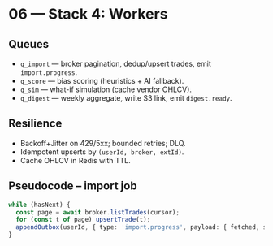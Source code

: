 # 06 — Stack 4: Workers

## Queues
- `q_import` — broker pagination, dedup/upsert trades, emit `import.progress`.
- `q_score` — bias scoring (heuristics + AI fallback).
- `q_sim` — what-if simulation (cache vendor OHLCV).
- `q_digest` — weekly aggregate, write S3 link, emit `digest.ready`.

## Resilience
- Backoff+Jitter on 429/5xx; bounded retries; DLQ.
- Idempotent upserts by `(userId, broker, extId)`.
- Cache OHLCV in Redis with TTL.

## Pseudocode – import job
```ts
while (hasNext) {
  const page = await broker.listTrades(cursor);
  for (const t of page) upsertTrade(t);
  appendOutbox(userId, { type: 'import.progress', payload: { fetched, stored } });
}
```

